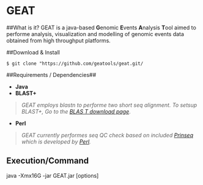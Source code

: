 # GEAT 

##What is it?
GEAT is a java-based **G**enomic **E**vents **A**nalysis **T**ool aimed to performe analysis, visualization and modelling of genomic events data obtained from high throughput platforms.

##Download & Install

```$ git clone "https://github.com/geatools/geat.git/```

##Requirements / Dependencies##
- **Java**    
- **BLAST+**     
> *GEAT employs blastn to performe two short seq alignment. To setsup BLAST+, Go to the [BLAS T download page](http://blast.ncbi.nlm.nih.gov/Blast.cgi?CMD=Web&PAGE_TYPE=BlastDocs&DOC_TYPE=Download)*.
- **Perl**    
> *GEAT currently performes seq QC check based on included [Prinseq](http://prinseq.sourceforge.net/) which is developed by [Perl](https://www.perl.org/).* 

## Execution/Command
>
java -Xmx16G -jar GEAT.jar [options]

